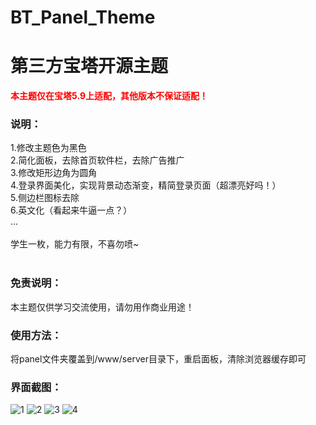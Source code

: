 # BT_Panel_Theme
# 第三方宝塔开源主题

<b style="color:red;">本主题仅在宝塔5.9上适配，其他版本不保证适配！</b>


### 说明：

1.修改主题色为黑色<br>
2.简化面板，去除首页软件栏，去除广告推广<br>
3.修改矩形边角为圆角<br>
4.登录界面美化，实现背景动态渐变，精简登录页面（超漂亮好吗！）<br>
5.侧边栏图标去除<br>
6.英文化（看起来牛逼一点？）<br>
...<br><br>
学生一枚，能力有限，不喜勿喷~<br>
<br>
### 免责说明：

本主题仅供学习交流使用，请勿用作商业用途！

### 使用方法：
将panel文件夹覆盖到/www/server目录下，重启面板，清除浏览器缓存即可


### 界面截图：
![1](http://moeik.cn/1.jpg)
![2](http://moeik.cn/2.jpg)
![3](http://moeik.cn/3.jpg)
![4](http://moeik.cn/4.jpg)
